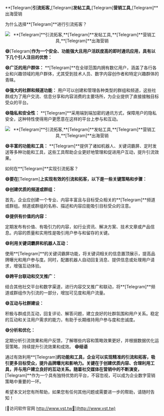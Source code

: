**[Telegram]**引流拓客,**[Telegram]**发帖工具,**[Telegram]**营销工具,**[Telegram]**出海营销

为什么选择**[Telegram]**进行引流拓客？

 <center><img src="https://vst.tw/MP4/tuiguang/png/0.png" alt="**[Telegram]**引流拓客,**[Telegram]**发帖工具,**[Telegram]**营销工具,**[Telegram]**出海营销"></center>

**😄**[Telegram]**作为一个安全、功能强大且用户活跃度高的即时通讯应用，具有以下几个引人注目的优势：**

**😄广泛的用户群体：**
**[Telegram]**在全球范围内拥有数亿用户，涵盖了各行各业和兴趣领域的用户群体，尤其受到技术人员、数字内容创作者和特定兴趣群体的青睐。

**😄强大的社群和频道功能：**
用户可以创建和管理各种类型的群组和频道，这些社群成为了用户交流、信息分享和内容消费的主要场所，为企业提供了直接接触目标受众的平台。

**😄隐私和安全性：**
**[Telegram]**采用端到端加密的通讯方式，保障用户的隐私安全，这种特性使得用户更愿意在这样的平台上参与和互动。

 <center><img src="https://vst.tw/MP4/tuiguang/png/7.png" alt="**[Telegram]**引流拓客,**[Telegram]**发帖工具,**[Telegram]**营销工具,**[Telegram]**出海营销"></center>

**😄丰富的功能和工具：**
**[Telegram]**提供了诸如机器人、关键词霸屏、定时发送等多种功能和工具，这些工具帮助企业更好地管理和促进用户互动，提升引流效果。

如何在**[Telegram]**实现引流拓客？

**😄要在**[Telegram]**上实现有效的引流和拓客，以下是一些关键策略和步骤：**

**😄创建优质的频道或群组：**

首先，企业应创建一个专业、内容丰富且与目标受众相关的**[Telegram]**频道或群组。频道或群组的名称、描述和内容应能吸引目标受众的注意。

**😄提供有价值的内容：**

定期发布有价值、有吸引力的内容，如行业资讯、解决方案、技术文章或产品信息。内容的质量和实用性是吸引用户参与和留存的关键。

**😄利用关键词霸屏和机器人互动：**

使用**[Telegram]**的关键词霸屏功能，将关键词相关的信息置顶展示，提高品牌曝光和用户参与度。同时，配置机器人自动回复消息、提供信息或处理用户请求，增强互动体验。

**😄跨平台联动和交叉推广：**

结合其他社交平台和数字渠道，进行内容交叉推广和联动，将**[Telegram]**频道或群组作为引流的一部分，增加可见度和用户流量。

**😄互动与社群建设：**

积极与群成员互动，回复评论、解答问题，建立良好的社群氛围和用户关系。稳定的互动和关注用户需求的能力，有助于长期维持用户参与度和忠诚度。

**😄分析和优化：**

定期分析引流效果和用户反馈，了解哪些内容和策略效果更好，并根据数据优化运营策略，持续提升引流效果和成效。
**😄结语**

通过有效利用**[Telegram]**的功能和工具，企业可以实现精准的引流和拓客，吸引更多目标受众，提升品牌曝光和影响力。关键在于创建优质内容、合理利用工具，并与用户建立良好的互动关系。随着社交媒体在营销中的不断演变，**[Telegram]**作为一个具有独特优势的平台，不容忽视，可以成为企业数字营销策略中重要的一环。

希望本文对您有所帮助，如果您有任何其他问题或需要进一步的帮助，请随时告知！


[👻访问软件官网 http://www.vst.tw👻](http://www.vst.tw)
